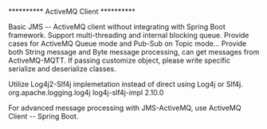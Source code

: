 ********** ActiveMQ Client **********

Basic JMS -- ActiveMQ client without integrating with Spring Boot framework. 
Support multi-threading and internal blocking queue. 
Provide cases for ActiveMQ Queue mode and Pub-Sub on Topic mode... 
Provide both String message and Byte message processing, can get messages from ActiveMQ-MQTT. If passing customize object, please write specific serialize and deserialize classes. 

Utilize Log4j2-Slf4j implemetation instead of direct using Log4j or Slf4j. 
<dependency>
    <groupId>org.apache.logging.log4j</groupId>
    <artifactId>log4j-slf4j-impl</artifactId>
    <version>2.10.0</version>
</dependency>

For advanced message processing with JMS-ActiveMQ, use ActiveMQ Client -- Spring Boot.
